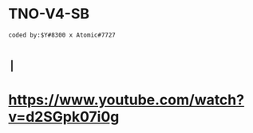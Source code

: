 # TNO-V4-SB
`coded by:$Y#8300 x Atomic#7727`
# ``|``
# **https://www.youtube.com/watch?v=d2SGpk07i0g**
